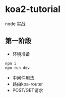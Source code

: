 <!--
 * @Descripttion: 
 * @version: 
 * @Author: jbx
 * @Date: 2021-02-07 21:49:13
-->
# koa2-tutorial
node 实战


## 第一阶段
- 环境准备
```shell
npm i
npm run dev
```
- 中间件用法
- 路由koa-router
- POST/GET请求
